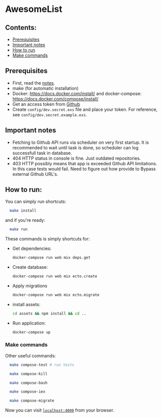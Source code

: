 # AwesomeList

## Contents:

  - [Prerequisites](#prerequisites)
  - [Important notes](#important-notes)
  - [How to run](#how-to-run)
  - [Make commands](#make-commands)

## Prerequisites

- First, read the [notes](#important-notes).
- make (for automatic installation)
- Docker: https://docs.docker.com/install/ and docker-compose: https://docs.docker.com/compose/install/
- Get an access token from [Github](https://help.github.com/en/github/authenticating-to-github/creating-a-personal-access-token-for-the-command-line)
- Create `config/dev.secret.exs` file and place your token. For reference, see `config/dev.secret.example.exs`. 

## Important notes
  - Fetching to Github API runs via scheduler on very first startup. It is recommended to wait until task is done, so scheduler can log successfull task in database.
  - 404 HTTP status in console is fine. Just outdated repositories.
  - 403 HTTP possibly means that app is exceeded Github API limitations. In this case tests would fail. Need to figure out how provide to Bypass external Github URL's.

## How to run:

  You can simply run shortcuts:

  ```sh
    make install
  ```

  and if you're ready:

  ```sh
    make run
  ```

These commands is simply shortcuts for:

  * Get dependencies:
    ```sh
    docker-compose run web mix deps.get
    ```
  * Create database:
    ```sh
    docker-compose run web mix ecto.create
    ```
  * Apply migrations
    ```sh
    docker-compose run web mix ecto.migrate
    ```
  * install assets: 
    ```sh
    cd assets && npm install && cd ..
    ```
  * Run application: 
    ```sh
    docker-compose up
    ```




### Make commands
Other useful commands:
```sh
  make compose-test # run tests
```

```sh
  make compose-kill
```

```sh
  make compose-bash
```

```sh
  make compose-iex
```

```sh
  make compose-migrate
```


Now you can visit [`localhost:4000`](http://localhost:4000) from your browser.
